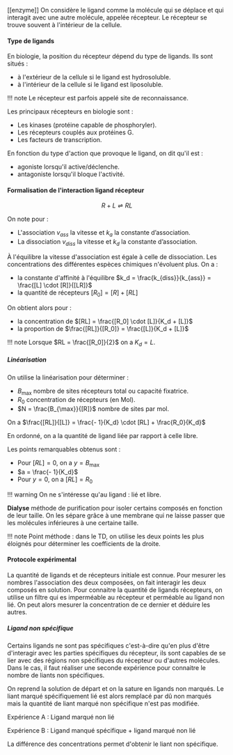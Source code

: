 [[enzyme]]
On considère le ligand comme la molécule qui se déplace et qui interagit avec une autre molécule, appelée récepteur. Le récepteur se trouve souvent à l'intérieur de la cellule.
#### Type de ligands

En biologie, la position du récepteur dépend du type de ligands. Ils sont situés :

* à l'extérieur de la cellule si le ligand est hydrosoluble.
* à l'intérieur de la cellule si le ligand est liposoluble.

!!! note 
	Le récepteur est parfois appelé site de reconnaissance.

Les principaux récepteurs en biologie sont :

* Les kinases (protéine capable de phosphoryler).
* Les récepteurs couplés aux protéines G.
* Les facteurs de transcription.

En fonction du type d'action que provoque le ligand, on dit qu'il est :

* agoniste lorsqu'il active/déclenche.
* antagoniste lorsqu'il bloque l'activité.
#### Formalisation de l'interaction ligand récepteur 

$$R + L \rightleftharpoons RL$$

On note pour :

* L'association $v_{ass}$ la vitesse et $k_{a}$ la constante d’association.
* La dissociation $v_{diss}$ la vitesse et $k_{d}$ la constante d’association.

À l'équilibre la vitesse d'association est égale à celle de dissociation. Les concentrations des différentes espèces chimiques n'évoluent plus. On a :

* la constante d'affinité à l'équilibre $k_d = \frac{k_{diss}}{k_{ass}} = \frac{[L] \cdot [R]}{[LR]}$
* la quantité de récepteurs $[R_0] = [R] + [RL]$

On obtient alors pour :

* la concentration de $[RL] = \frac{[R_0] \cdot [L]}{K_d + [L]}$
* la proportion de $\frac{[RL]}{[R_0]} = \frac{[L]}{K_d + [L]}$

!!! note
	Lorsque $RL = \frac{[R_0]}{2}$ on a $K_d = L$.
##### Linéarisation

On utilise la linéarisation pour déterminer :

* $B_{\max}$ nombre de sites récepteurs total ou capacité fixatrice.
* $R_0$ concentration de récepteurs (en Mol).
* $N = \frac{B_{\max}}{[R]}$ nombre de sites par mol.

On a $\frac{[RL]}{[L]} = \frac{- 1}{K_d} \cdot [RL] + \frac{R_0}{K_d}$

En ordonné, on a la quantité de ligand liée par rapport à celle libre.

Les points remarquables obtenus sont :

* Pour $[RL] = 0$, on a $y = B_{\max}$
* $a = \frac{- 1}{K_d}$
* Pour $y = 0$, on a $[RL] = R_0$

!!! warning
	On ne s'intéresse qu'au ligand : lié et libre.

__Dialyse__ méthode de purification pour isoler certains composés en fonction de leur taille. On les sépare grâce à une membrane qui ne laisse passer que les molécules inférieures à une certaine taille.

!!! note 
	Point méthode : dans le TD, on utilise les deux points les plus éloignés pour déterminer les coefficients de la droite.
#### Protocole expérimental

La quantité de ligands et de récepteurs initiale est connue. Pour mesurer les nombres l'association des deux composées, on fait interagir les deux composés en solution. Pour connaitre la quantité de ligands récepteurs, on utilise un filtre qui es imperméable au récepteur et perméable au ligand non lié. On peut alors mesurer la concentration de ce dernier et déduire les autres.
##### Ligand non spécifique

Certains ligands ne sont pas spécifiques c'est-à-dire qu'en plus d'être d'interagir avec les parties spécifiques du récepteur, ils sont capables de se lier avec des régions non spécifiques du récepteur ou d'autres molécules. Dans le cas, il faut réaliser une seconde expérience pour connaitre le nombre de liants non spécifiques.

On reprend la solution de départ et on la sature en ligands non marqués. Le liant marqué spécifiquement lié est alors remplacé par dû non marqués mais la quantité de liant marqué non spécifique n'est pas modifiée.

Expérience A : Ligand marqué non lié

Expérience B : Ligand manqué spécifique + ligand marqué non lié

La différence des concentrations permet d'obtenir le liant non spécifique.
